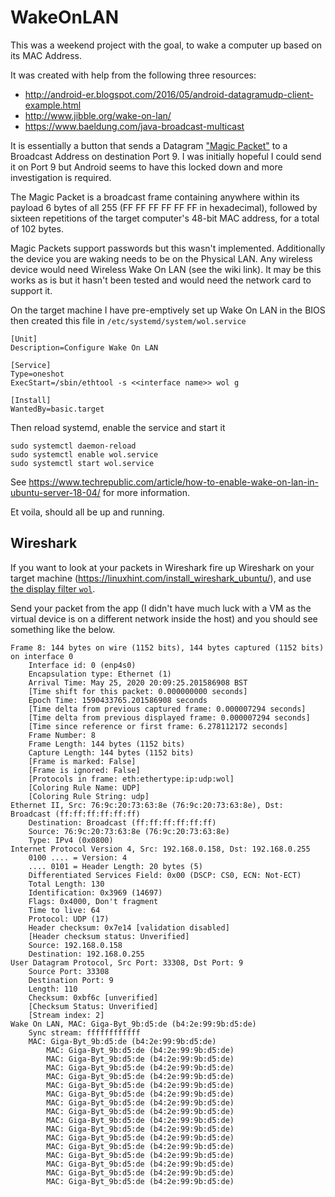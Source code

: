 # WakeOnLAN

This was a weekend project with the goal, to wake a computer up based on its MAC Address.

It was created with help from the following three resources:

* http://android-er.blogspot.com/2016/05/android-datagramudp-client-example.html
* http://www.jibble.org/wake-on-lan/
* https://www.baeldung.com/java-broadcast-multicast

It is essentially a button that sends a Datagram ["Magic Packet"](https://en.wikipedia.org/wiki/Wake-on-LAN#Magic_packet) to a Broadcast Address on destination Port 9. I was initially hopeful I could send it on Port 9 but Android seems to have this locked down and more investigation is required.

The Magic Packet is a broadcast frame containing anywhere within its payload 6 bytes of all 255 (FF FF FF FF FF FF in hexadecimal), followed by sixteen repetitions of the target computer's 48-bit MAC address, for a total of 102 bytes.

Magic Packets support passwords but this wasn't implemented. Additionally the device you are waking needs to be on the Physical LAN. Any wireless device would need Wireless Wake On LAN (see the wiki link). It may be this works as is but it hasn't been tested and would need the network card to support it.

On the target machine I have pre-emptively set up Wake On LAN in the BIOS then created this file in `/etc/systemd/system/wol.service`

```
[Unit]
Description=Configure Wake On LAN

[Service]
Type=oneshot
ExecStart=/sbin/ethtool -s <<interface name>> wol g

[Install]
WantedBy=basic.target
```

Then reload systemd, enable the service and start it
```
sudo systemctl daemon-reload
sudo systemctl enable wol.service
sudo systemctl start wol.service
```

See https://www.techrepublic.com/article/how-to-enable-wake-on-lan-in-ubuntu-server-18-04/ for more information.

Et voila, should all be up and running.

## Wireshark

If you want to look at your packets in Wireshark fire up Wireshark on your target machine (https://linuxhint.com/install_wireshark_ubuntu/), and use [the display filter `wol`](https://forums.ivanti.com/s/article/HOWTO-Troubleshoot-Wake-On-LAN-issues-with-Wireshark).

Send your packet from the app (I didn't have much luck with a VM as the virtual device is on a different network inside the host) and you should see something like the below.

```
Frame 8: 144 bytes on wire (1152 bits), 144 bytes captured (1152 bits) on interface 0
    Interface id: 0 (enp4s0)
    Encapsulation type: Ethernet (1)
    Arrival Time: May 25, 2020 20:09:25.201586908 BST
    [Time shift for this packet: 0.000000000 seconds]
    Epoch Time: 1590433765.201586908 seconds
    [Time delta from previous captured frame: 0.000007294 seconds]
    [Time delta from previous displayed frame: 0.000007294 seconds]
    [Time since reference or first frame: 6.278112172 seconds]
    Frame Number: 8
    Frame Length: 144 bytes (1152 bits)
    Capture Length: 144 bytes (1152 bits)
    [Frame is marked: False]
    [Frame is ignored: False]
    [Protocols in frame: eth:ethertype:ip:udp:wol]
    [Coloring Rule Name: UDP]
    [Coloring Rule String: udp]
Ethernet II, Src: 76:9c:20:73:63:8e (76:9c:20:73:63:8e), Dst: Broadcast (ff:ff:ff:ff:ff:ff)
    Destination: Broadcast (ff:ff:ff:ff:ff:ff)
    Source: 76:9c:20:73:63:8e (76:9c:20:73:63:8e)
    Type: IPv4 (0x0800)
Internet Protocol Version 4, Src: 192.168.0.158, Dst: 192.168.0.255
    0100 .... = Version: 4
    .... 0101 = Header Length: 20 bytes (5)
    Differentiated Services Field: 0x00 (DSCP: CS0, ECN: Not-ECT)
    Total Length: 130
    Identification: 0x3969 (14697)
    Flags: 0x4000, Don't fragment
    Time to live: 64
    Protocol: UDP (17)
    Header checksum: 0x7e14 [validation disabled]
    [Header checksum status: Unverified]
    Source: 192.168.0.158
    Destination: 192.168.0.255
User Datagram Protocol, Src Port: 33308, Dst Port: 9
    Source Port: 33308
    Destination Port: 9
    Length: 110
    Checksum: 0xbf6c [unverified]
    [Checksum Status: Unverified]
    [Stream index: 2]
Wake On LAN, MAC: Giga-Byt_9b:d5:de (b4:2e:99:9b:d5:de)
    Sync stream: ffffffffffff
    MAC: Giga-Byt_9b:d5:de (b4:2e:99:9b:d5:de)
        MAC: Giga-Byt_9b:d5:de (b4:2e:99:9b:d5:de)
        MAC: Giga-Byt_9b:d5:de (b4:2e:99:9b:d5:de)
        MAC: Giga-Byt_9b:d5:de (b4:2e:99:9b:d5:de)
        MAC: Giga-Byt_9b:d5:de (b4:2e:99:9b:d5:de)
        MAC: Giga-Byt_9b:d5:de (b4:2e:99:9b:d5:de)
        MAC: Giga-Byt_9b:d5:de (b4:2e:99:9b:d5:de)
        MAC: Giga-Byt_9b:d5:de (b4:2e:99:9b:d5:de)
        MAC: Giga-Byt_9b:d5:de (b4:2e:99:9b:d5:de)
        MAC: Giga-Byt_9b:d5:de (b4:2e:99:9b:d5:de)
        MAC: Giga-Byt_9b:d5:de (b4:2e:99:9b:d5:de)
        MAC: Giga-Byt_9b:d5:de (b4:2e:99:9b:d5:de)
        MAC: Giga-Byt_9b:d5:de (b4:2e:99:9b:d5:de)
        MAC: Giga-Byt_9b:d5:de (b4:2e:99:9b:d5:de)
        MAC: Giga-Byt_9b:d5:de (b4:2e:99:9b:d5:de)
        MAC: Giga-Byt_9b:d5:de (b4:2e:99:9b:d5:de)
        MAC: Giga-Byt_9b:d5:de (b4:2e:99:9b:d5:de)

```

